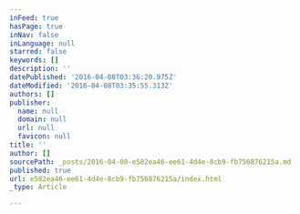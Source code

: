 ```yaml
---
inFeed: true
hasPage: true
inNav: false
inLanguage: null
starred: false
keywords: []
description: ''
datePublished: '2016-04-08T03:36:20.975Z'
dateModified: '2016-04-08T03:35:55.313Z'
authors: []
publisher:
  name: null
  domain: null
  url: null
  favicon: null
title: ''
author: []
sourcePath: _posts/2016-04-08-e582ea46-ee61-4d4e-8cb9-fb756876215a.md
published: true
url: e582ea46-ee61-4d4e-8cb9-fb756876215a/index.html
_type: Article

---
```

